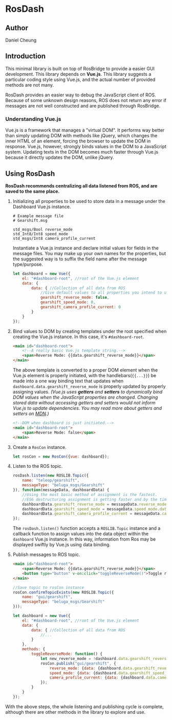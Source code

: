 # RosDash

## Author

Daniel Cheung

## Introduction

This minimal library is built on top of RosBridge to provide a easier GUI development. This library depends on **Vue.js**. This library suggests a particular coding style using Vue.js, and the actual number of provided methods are not many.

RosDash provides an easier way to debug the JavaScript client of ROS. Because of some unknown design reasons, ROS does not return any error if messages are not well constructed and are published through RosBridge.

### Understanding Vue.js

Vue.js is a framework that manages a "virtual DOM". It performs way better than simply updating DOM with methods like jQuery, which changes the inner HTML of an element, forcing the browser to update the DOM in response. Vue.js, however, strongly binds values in the DOM to a JavaScript system. Updating texts in the DOM becomes much faster through Vue.js because it directly updates the DOM, unlike jQuery.

## Using RosDash

**RosDash recommends centralizing all data listened from ROS, and are saved to the same place.** 

1. Initializing all properties to be used to store data in a message under the Dashboard Vue.js instance.
   ```
   # Example message file
   # Gearshift.msg

   std_msgs/Bool reverse_mode
   std_Int8/Int8 speed_mode
   std_msgs/Int8 camera_profile_current
   ```
   Instantiate a Vue.js instance and declare initial values for fields in the message files. You may make up your own names for the properties, but the suggested way is to suffix the field name after the message type/purpose.
   ```javascript
   let dashboard = new Vue({
       el: "#dashboard-root", //root of the Vue.js element
       data: {
           data: { //Collection of all data from ROS
               //Give default values to all properties you intend to use
               gearshift_reverse_mode: false,
               gearshift_speed_mode: 0,
               gearshift_camera_profile_current: 0
           }
       }
   });
   ```

2. Bind values to DOM by creating templates under the root specified when creating the Vue.js instance. In this case, it's `#dashboard-root`.
   ```html
   <main id="dashboard-root">
       <!--A really basic Vue.js template string.-->
       <span>Reverse Mode: {{data.gearshift_reverse_mode}}</span>
   </main>
   ```
   The above template is converted to a proper DOM element when the Vue.js element is properly initiated, with the handlebars(`{{...}}`) be made into a one way binding text that updates when `dashboard.data.gearshift_reverse_mode` is properly updated by properly assigning values. *(Vue.js uses **getters** and **setters** to dynamically bind DOM values when the JavaScript properties are changed. Changing stored data without accessing getters and setters would not inform Vue.js to update dependencies. You may read more about getters and setters on [MDN](https://developer.mozilla.org/en-US/docs/Web/JavaScript/Reference/Functions/set).)*

   ```HTML
   <!--DOM when dashboard is just initiated.-->
   <main id="dashboard-root">
       <span>Reverse Mode: false</span>
   </main>
   ```

3. Create a `RosCon` instance.

   ```javascript
   let rosCon = new RosCon({vue: dashboard});
   ```

4. Listen to the ROS topic.

   ```javascript
   rosDash.listen(new ROSLIB.Topic({
       name: "teleop/gearshift",
       messageType: "beluga_msgs/Gearshift"
   }), function(messageData, dashboardData) {
       //Using the most basic method of assignment is the fastest.
       //ES6 destructuring assignment is getting faster and by the time I'm writing this, it is quite similar to the speed of this method.
       dashboardData.gearshift_reverse_mode = messageData.reverse_mode.data;
       dashboardData.gearshift_speed_mode = messageData.speed_mode.data;
       dashboardData.gearshift_camera_profile_current = messageData.camera_profile_current.data;
   });
   ```

   The `rosDash.listen()` function accepts a `ROSLIB.Topic` instance and a callback function to assign values into the data object within the `dashboard` Vue.js instance. In this way, information from Ros may be displayed swiftly by Vue.js using data binding.

5. Publish messages to ROS topic.

   ```html
   <main id="dashboard-root">
       <span>Reverse Mode: {{data.gearshift_reverse_mode}}</span>
       <button type="button" v-on:click="toggleReverseMode()">Toggle reverse mode</button>
   </main>
   ```

   ```javascript
   //Save topic to rosCon instance
   rosCon.confirmTopicExists(new ROSLIB.Topic({
       name: "gui/gearshift",
       messageType: "beluga_msgs/Gearshift"
   }));

   let dashboard = new Vue({
       el: "#dashboard-root", //root of the Vue.js element
       data: {
           data: { //Collection of all data from ROS
               //...
           }
       },
       methods: {
           toggleReverseMode: function() {
               let new_reverse_mode = !dashboard.data.gearshift_reverse_mode;
               rosCon.publish("gui/gearshift", {
                   reverse_mode: {data: {dashboard.data.gearshift_reverse_mode = new_reverse_mode}},
                   speed_mode: {data: {dashboard.data.gearshift_speed_mode}},
                   camera_profile_current: {data: {dashboard.data.camera_profile_current}}
               });
           }
       }
   });
   ```

With the above steps, the whole listening and publishing cycle is complete, although there are other methods in the library to explore and use.